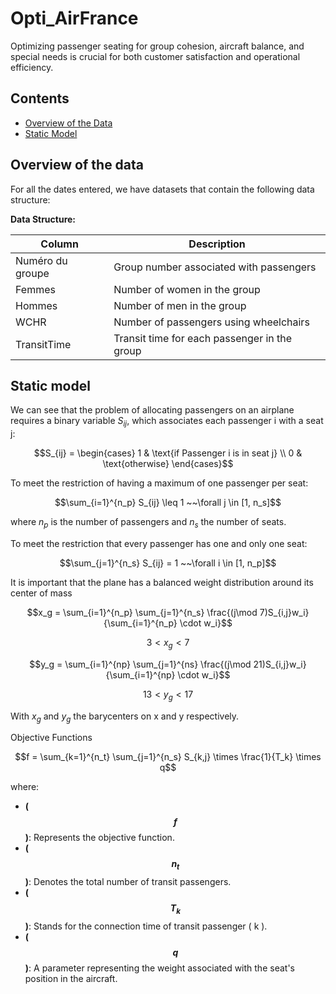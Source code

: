 # Opti_AirFrance

Optimizing passenger seating for group cohesion, aircraft balance, and special needs is crucial for both customer satisfaction and operational efficiency. 

## Contents
- [Overview of the Data](#overview-of-the-data)
- [Static Model](#static-model)

## Overview of the data

For all the dates entered, we have datasets that contain the following data structure:

**Data Structure:**

| Column           | Description                                   |
|------------------|-----------------------------------------------|
| Numéro du groupe | Group number associated with passengers      |
| Femmes           | Number of women in the group                  |
| Hommes           | Number of men in the group                    |
| WCHR             | Number of passengers using wheelchairs        |
| TransitTime      | Transit time for each passenger in the group  |

## Static model

We can see that the problem of allocating passengers on an airplane requires a binary variable $S_{ij}$, which associates each passenger i with a seat j:


$$S_{ij} = 
\begin{cases} 
1 & \text{if Passenger i is in seat j} \\ 
0 & \text{otherwise} 
\end{cases}$$ 


To meet the restriction of having a maximum of one passenger per seat:


$$\sum_{i=1}^{n_p} S_{ij} \leq 1 ~~\forall j \in [1, n_s]$$


where $n_p$ is the number of passengers and $n_s$ the number of seats.

To meet the restriction that every passenger has one and only one seat:


$$\sum_{j=1}^{n_s} S_{ij} = 1 ~~\forall i \in [1, n_p]$$

It is important that the plane has a balanced weight distribution around its center of mass

$$x_g = \sum_{i=1}^{n_p}   \sum_{j=1}^{n_s} \frac{(j\mod 7)S_{i,j}w_i}{\sum_{i=1}^{n_p} \cdot w_i}$$

$$3 < x_g < 7$$

$$y_g = \sum_{i=1}^{np}  \sum_{j=1}^{ns} \frac{(j\mod 21)S_{i,j}w_i}{\sum_{i=1}^{np} \cdot w_i}$$

$$13 < y_g < 17$$

With $x_g$ and $y_g$ the barycenters on x and y respectively.

Objective Functions

$$f = \sum_{k=1}^{n_t} \sum_{j=1}^{n_s} S_{k,j} \times \frac{1}{T_k} \times q$$

where: 


- **\( $$f$$ \)**: Represents the objective function.
- **\( $$n_t$$ \)**: Denotes the total number of transit passengers.
- **\( $$T_k$$ \)**: Stands for the connection time of transit passenger \( k \).
- **\( $$q$$ \)**: A parameter representing the weight associated with the seat's position in the aircraft.
